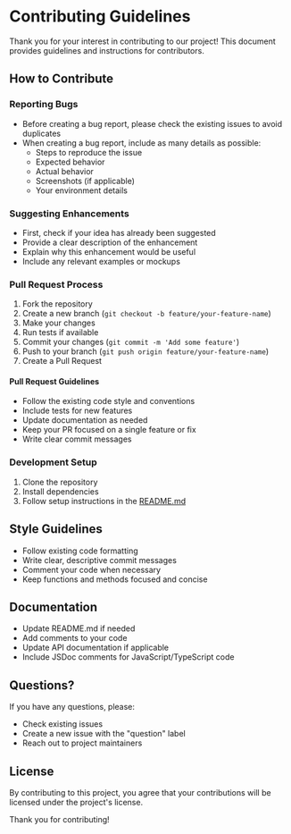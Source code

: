 # Contributing Guidelines

Thank you for your interest in contributing to our project! This document provides guidelines and instructions for contributors.

## How to Contribute

### Reporting Bugs

- Before creating a bug report, please check the existing issues to avoid duplicates
- When creating a bug report, include as many details as possible:
  - Steps to reproduce the issue
  - Expected behavior
  - Actual behavior
  - Screenshots (if applicable)
  - Your environment details

### Suggesting Enhancements

- First, check if your idea has already been suggested
- Provide a clear description of the enhancement
- Explain why this enhancement would be useful
- Include any relevant examples or mockups

### Pull Request Process

1. Fork the repository
2. Create a new branch (`git checkout -b feature/your-feature-name`)
3. Make your changes
4. Run tests if available
5. Commit your changes (`git commit -m 'Add some feature'`)
6. Push to your branch (`git push origin feature/your-feature-name`)
7. Create a Pull Request

#### Pull Request Guidelines

- Follow the existing code style and conventions
- Include tests for new features
- Update documentation as needed
- Keep your PR focused on a single feature or fix
- Write clear commit messages

### Development Setup

1. Clone the repository
2. Install dependencies
3. Follow setup instructions in the [README.md](README.md)

## Style Guidelines

- Follow existing code formatting
- Write clear, descriptive commit messages
- Comment your code when necessary
- Keep functions and methods focused and concise

## Documentation

- Update README.md if needed
- Add comments to your code
- Update API documentation if applicable
- Include JSDoc comments for JavaScript/TypeScript code

## Questions?

If you have any questions, please:
- Check existing issues
- Create a new issue with the "question" label
- Reach out to project maintainers

## License

By contributing to this project, you agree that your contributions will be licensed under the project's license.

Thank you for contributing!
